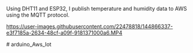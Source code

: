 Using DHT11 and ESP32, I publish temperature
and humidity data to AWS using the MQTT protocol.

https://user-images.githubusercontent.com/22478818/144866337-e3f7185a-2634-48cf-a09f-9181371000a6.MP4

﻿# arduino_Aws_Iot
